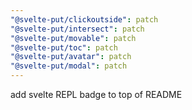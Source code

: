 ```yaml
---
"@svelte-put/clickoutside": patch
"@svelte-put/intersect": patch
"@svelte-put/movable": patch
"@svelte-put/toc": patch
"@svelte-put/avatar": patch
"@svelte-put/modal": patch
---
```


add svelte REPL badge to top of README
